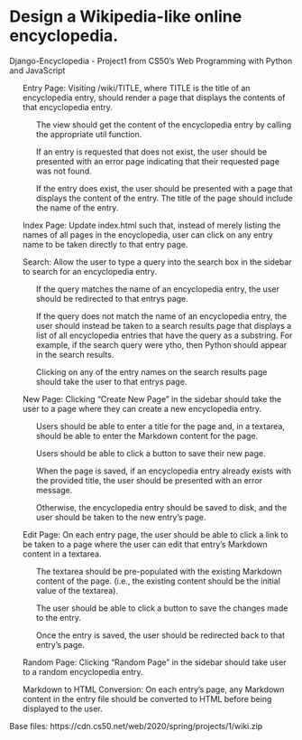 # Design a Wikipedia-like online encyclopedia.
Django-Encyclopedia - Project1 from CS50’s Web Programming with Python and JavaScript

<div>
    <ul>
        Entry Page: Visiting /wiki/TITLE, where TITLE is the title of an encyclopedia entry, should render a page that displays the contents of that encyclopedia entry.
        <ul>The view should get the content of the encyclopedia entry by calling the appropriate util function.</ul>
        <ul>If an entry is requested that does not exist, the user should be presented with an error page indicating that their requested page was not found.</ul>
        <ul>If the entry does exist, the user should be presented with a page that displays the content of the entry. The title of the page should include the name of the entry.</ul>
    </ul>
    <ul>
        Index Page: Update index.html such that, instead of merely listing the names of all pages in the encyclopedia, user can click on any entry name to be taken directly to that entry page.
    </ul>
    <ul>
        Search: Allow the user to type a query into the search box in the sidebar to search for an encyclopedia entry.
        <ul>If the query matches the name of an encyclopedia entry, the user should be redirected to that entrys page.</ul>
        <ul>If the query does not match the name of an encyclopedia entry, the user should instead be taken to a search results page that displays a list of all encyclopedia entries that have the query as a substring. For example, if the search query were ytho, then Python should appear in the search results.</ul>
        <ul>Clicking on any of the entry names on the search results page should take the user to that entrys page.</ul>
    </ul>
    <ul>
        New Page: Clicking “Create New Page” in the sidebar should take the user to a page where they can create a new encyclopedia entry.
        <ul>Users should be able to enter a title for the page and, in a textarea, should be able to enter the Markdown content for the page.</ul>
        <ul>Users should be able to click a button to save their new page.</ul>
        <ul>When the page is saved, if an encyclopedia entry already exists with the provided title, the user should be presented with an error message.</ul>
        <ul>Otherwise, the encyclopedia entry should be saved to disk, and the user should be taken to the new entry’s page.</ul>
    </ul>
    <ul>
        Edit Page: On each entry page, the user should be able to click a link to be taken to a page where the user can edit that entry’s Markdown content in a textarea.
        <ul>The textarea should be pre-populated with the existing Markdown content of the page. (i.e., the existing content should be the initial value of the textarea).</ul>
        <ul>The user should be able to click a button to save the changes made to the entry.</ul>
        <ul>Once the entry is saved, the user should be redirected back to that entry’s page.</ul>
    </ul>
    <ul>
        Random Page: Clicking “Random Page” in the sidebar should take user to a random encyclopedia entry.
    </ul>
    <ul>
        Markdown to HTML Conversion: On each entry’s page, any Markdown content in the entry file should be converted to HTML before being displayed to the user.
    </ul>
    Base files: https://cdn.cs50.net/web/2020/spring/projects/1/wiki.zip
</div>
